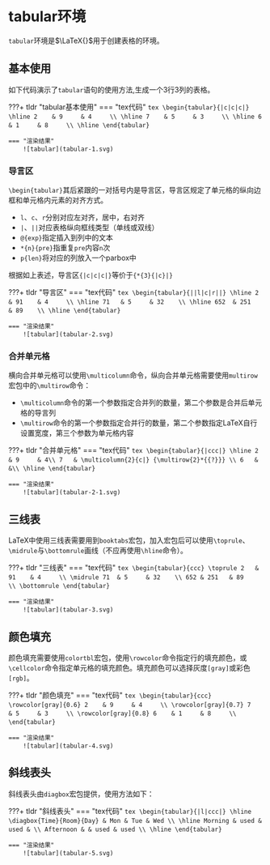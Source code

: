 # tabular环境

`tabular`环境是$\LaTeX{}$用于创建表格的环境。

## 基本使用

如下代码演示了`tabular`语句的使用方法,生成一个3行3列的表格。

???+ tldr "tabular基本使用"
    === "tex代码"
        ```tex
        \begin{tabular}{|c|c|c|}
            \hline 2    & 9     & 4     \\
            \hline 7    & 5     & 3     \\
            \hline 6    & 1     & 8     \\
            \hline
        \end{tabular}
        ```

    === "渲染结果"
        ![tabular](tabular-1.svg)

### 导言区

`\begin{tabular}`其后紧跟的一对括号内是导言区，导言区规定了单元格的纵向边框和单元格内元素的对齐方式。

* `l`、`c`、`r`分别对应左对齐，居中，右对齐
* `|`、`||`对应表格纵向框线类型（单线或双线）
* `@{exp}`指定插入到列中的文本
* `*{n}{pre}`指重复`pre`内容`n`次
* `p{len}`将对应的列放入一个parbox中

根据如上表述，导言区`{|c|c|c|}`等价于`{*{3}{|c}|}`

???+ tldr "导言区"
    === "tex代码"
        ```tex
        \begin{tabular}{||l|c|r||}
            \hline 2    & 91    & 4     \\
            \hline 71   & 5     & 32    \\
            \hline 652  & 251   & 89    \\
            \hline
        \end{tabular}
        ```

    === "渲染结果"
        ![tabular](tabular-2.svg)

### 合并单元格

横向合并单元格可以使用`\multicolumn`命令，纵向合并单元格需要使用`multirow`宏包中的`\multirow`命令：

* `\multicolumn`命令的第一个参数指定合并列的数量，第二个参数是合并后单元格的导言列
* `\multirow`命令的第一个参数指定合并行的数量，第二个参数指定LaTeX自行设置宽度，第三个参数为单元格内容

???+ tldr "合并单元格"
    === "tex代码"
        ```tex
        \begin{tabular}{|ccc|}
            \hline
            2   & 9     & 4\\
            7   & \multicolumn{2}{c|} {\multirow{2}*{{?}}} \\
            6   &       &\\
            \hline
        \end{tabular}
        ```

    === "渲染结果"
        ![tabular](tabular-2-1.svg)

## 三线表

LaTeX中使用三线表需要用到`booktabs`宏包，加入宏包后可以使用`\toprule`、`\midrule`与`\bottomrule`画线（不应再使用`\hline`命令）。

???+ tldr "三线表"
    === "tex代码"
        ```tex
        \begin{tabular}{ccc}
            \toprule
            2   & 91    & 4     \\
            \midrule
            71  & 5     & 32    \\
            652 & 251   & 89    \\
            \bottomrule
        \end{tabular}
        ```

    === "渲染结果"
        ![tabular](tabular-3.svg)

## 颜色填充

颜色填充需要使用`colortbl`宏包，使用`\rowcolor`命令指定行的填充颜色，或`\cellcolor`命令指定单元格的填充颜色。填充颜色可以选择灰度`[gray]`或彩色`[rgb]`。

???+ tldr "颜色填充"
    === "tex代码"
        ```tex
        \begin{tabular}{ccc}
            \rowcolor[gray]{0.6} 2    & 9     & 4     \\
            \rowcolor[gray]{0.7} 7    & 5     & 3     \\
            \rowcolor[gray]{0.8} 6    & 1     & 8     \\
        \end{tabular}
        ```

    === "渲染结果"
        ![tabular](tabular-4.svg)

## 斜线表头

斜线表头由`diagbox`宏包提供，使用方法如下：

???+ tldr "斜线表头"
    === "tex代码"
        ```tex
        \begin{tabular}{|l|ccc|}
            \hline
            \diagbox{Time}{Room}{Day} & Mon & Tue & Wed \\
            \hline
            Morning & used & used & \\
            Afternoon & & used & used \\
            \hline
        \end{tabular}
        ```

    === "渲染结果"
        ![tabular](tabular-5.svg)